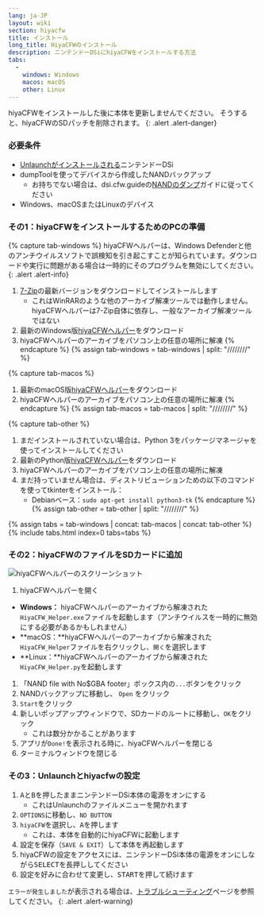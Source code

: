 ```yaml
---
lang: ja-JP
layout: wiki
section: hiyacfw
title: インストール
long_title: HiyaCFWのインストール
description: ニンテンドーDSiにhiyaCFWをインストールする方法
tabs:
  - 
    windows: Windows
    macos: macOS
    other: Linux
---
```


hiyaCFWをインストールした後に本体を更新しませんでください。 そうすると、hiyaCFWのSDパッチを削除されます。
{: .alert .alert-danger}

### 必要条件
- [Unlaunchがインストールされる](https://dsi.cfw.guide/installing-unlaunch)ニンテンドーDSi
- dumpToolを使ってデバイスから作成したNANDバックアップ
   - お持ちでない場合は、dsi.cfw.guideの[NANDのダンプ](https://dsi.cfw.guide/dumping-nand)ガイドに従ってください
- Windows、macOSまたはLinuxのデバイス

### その1：hiyaCFWをインストールするためのPCの準備
{% capture tab-windows %}
hiyaCFWヘルパーは、Windows Defenderと他のアンチウイルスソフトで誤検知を引き起こすことが知られています。ダウンロードや実行に問題がある場合は一時的にそのプログラムを無効にしてください。
{: .alert .alert-info}

1. [7-Zip](https://sevenzip.osdn.jp)の最新バージョンをダウンロードしてインストールします
   - これはWinRARのような他のアーカイブ解凍ツールでは動作しません。hiyaCFWヘルパーは7-Zip自体に依存し、一般なアーカイブ解凍ツールではない
1. 最新のWindows版[hiyaCFWヘルパー](https://github.com/mondul/HiyaCFW-Helper/releases)をダウンロード
1. hiyaCFWヘルパーのアーカイブをパソコン上の任意の場所に解凍
{% endcapture %}
{% assign tab-windows = tab-windows | split: "////////" %}

{% capture tab-macos %}
1. 最新のmacOS版[hiyaCFWヘルパー](https://github.com/mondul/HiyaCFW-Helper/releases)をダウンロード
1. hiyaCFWヘルパーのアーカイブをパソコン上の任意の場所に解凍
{% endcapture %}
{% assign tab-macos = tab-macos | split: "////////" %}

{% capture tab-other %}
1. まだインストールされていない場合は、Python 3をパッケージマネージャを使ってインストールしてください
1. 最新のPython版[hiyaCFWヘルパー](https://github.com/mondul/HiyaCFW-Helper/releases)をダウンロード
1. hiyaCFWヘルパーのアーカイブをパソコン上の任意の場所に解凍
1. まだ持っていません場合は、ディストリビューションための以下のコマンドを使ってtkinterをインストール：
   - Debianベース：`sudo apt-get install python3-tk`
{% endcapture %}
{% assign tab-other = tab-other | split: "////////" %}

{% assign tabs = tab-windows | concat: tab-macos | concat: tab-other %}
{% include tabs.html index=0 tabs=tabs %}

### その2：hiyaCFWのファイルをSDカードに追加
![hiyaCFWヘルパーのスクリーンショット](https://image.ibb.co/hhzKRL/Screen-Shot-2018-10-18-at-16-30-18.png)

1. hiyaCFWヘルパーを開く
  - **Windows：** hiyaCFWヘルパーのアーカイブから解凍された`HiyaCFW_Helper.exe`ファイルを起動します（アンチウイルスを一時的に無効にする必要があるかもしれません）
  - **macOS：**hiyaCFWヘルパーのアーカイブから解凍された`HiyaCFW_Helper`ファイルを右クリックし、`開く`を選択します
  - **Linux：**hiyaCFWヘルパーのアーカイブから解凍された`HiyaCFW_Helper.py`を起動します
1. 「NAND file with No$GBA footer」ボックス内の`...`ボタンをクリック
1. NANDバックアップに移動し、 `Open` をクリック
1. `Start`をクリック
1. 新しいポップアップウィンドウで、SDカードのルートに移動し、`OK`をクリック
   - これは数分かかることがあります
1. アプリが`Done!`を表示される時に、hiyaCFWヘルパーを閉じる
1. ターミナルウィンドウを閉じる

### その3：Unlaunchとhiyacfwの設定
1. <kbd class="face">A</kbd>と<kbd class="face">B</kbd>を押したままニンテンドーDSi本体の電源をオンにする
   - これはUnlaunchのファイルメニューを開かれます
1. `OPTIONS`に移動し、`NO BUTTON`
1. `hiyaCFW`を選択し、<kbd class="face">A</kbd>を押します
   - これは、本体を自動的にhiyaCFWに起動します
1. 設定を保存（`SAVE & EXIT`）して本体を再起動します
1. hiyaCFWの設定をアクセスには、ニンテンドーDSi本体の電源をオンにしながら<kbd>SELECT</kbd>を長押ししてください
1. 設定を好みに合わせて変更し、<kbd>START</kbd>を押して続けます

`エラーが発生しました`が表示される場合は、[トラブルシューティング](troubleshooting#エラーが発生しました)ページを参照してください。
{: .alert .alert-warning}
